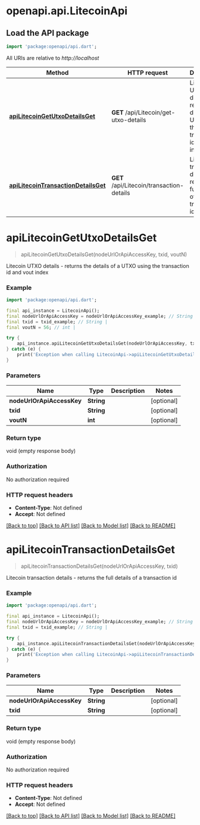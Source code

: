 # openapi.api.LitecoinApi

## Load the API package
```dart
import 'package:openapi/api.dart';
```

All URIs are relative to *http://localhost*

Method | HTTP request | Description
------------- | ------------- | -------------
[**apiLitecoinGetUtxoDetailsGet**](LitecoinApi.md#apilitecoingetutxodetailsget) | **GET** /api/Litecoin/get-utxo-details | Litecoin UTXO details - returns the details of a UTXO using the transaction id and vout index
[**apiLitecoinTransactionDetailsGet**](LitecoinApi.md#apilitecointransactiondetailsget) | **GET** /api/Litecoin/transaction-details | Litecoin transaction details - returns the full details of a transaction id


# **apiLitecoinGetUtxoDetailsGet**
> apiLitecoinGetUtxoDetailsGet(nodeUrlOrApiAccessKey, txid, voutN)

Litecoin UTXO details - returns the details of a UTXO using the transaction id and vout index

### Example
```dart
import 'package:openapi/api.dart';

final api_instance = LitecoinApi();
final nodeUrlOrApiAccessKey = nodeUrlOrApiAccessKey_example; // String | 
final txid = txid_example; // String | 
final voutN = 56; // int | 

try {
    api_instance.apiLitecoinGetUtxoDetailsGet(nodeUrlOrApiAccessKey, txid, voutN);
} catch (e) {
    print('Exception when calling LitecoinApi->apiLitecoinGetUtxoDetailsGet: $e\n');
}
```

### Parameters

Name | Type | Description  | Notes
------------- | ------------- | ------------- | -------------
 **nodeUrlOrApiAccessKey** | **String**|  | [optional] 
 **txid** | **String**|  | [optional] 
 **voutN** | **int**|  | [optional] 

### Return type

void (empty response body)

### Authorization

No authorization required

### HTTP request headers

 - **Content-Type**: Not defined
 - **Accept**: Not defined

[[Back to top]](#) [[Back to API list]](../README.md#documentation-for-api-endpoints) [[Back to Model list]](../README.md#documentation-for-models) [[Back to README]](../README.md)

# **apiLitecoinTransactionDetailsGet**
> apiLitecoinTransactionDetailsGet(nodeUrlOrApiAccessKey, txid)

Litecoin transaction details - returns the full details of a transaction id

### Example
```dart
import 'package:openapi/api.dart';

final api_instance = LitecoinApi();
final nodeUrlOrApiAccessKey = nodeUrlOrApiAccessKey_example; // String | 
final txid = txid_example; // String | 

try {
    api_instance.apiLitecoinTransactionDetailsGet(nodeUrlOrApiAccessKey, txid);
} catch (e) {
    print('Exception when calling LitecoinApi->apiLitecoinTransactionDetailsGet: $e\n');
}
```

### Parameters

Name | Type | Description  | Notes
------------- | ------------- | ------------- | -------------
 **nodeUrlOrApiAccessKey** | **String**|  | [optional] 
 **txid** | **String**|  | [optional] 

### Return type

void (empty response body)

### Authorization

No authorization required

### HTTP request headers

 - **Content-Type**: Not defined
 - **Accept**: Not defined

[[Back to top]](#) [[Back to API list]](../README.md#documentation-for-api-endpoints) [[Back to Model list]](../README.md#documentation-for-models) [[Back to README]](../README.md)

